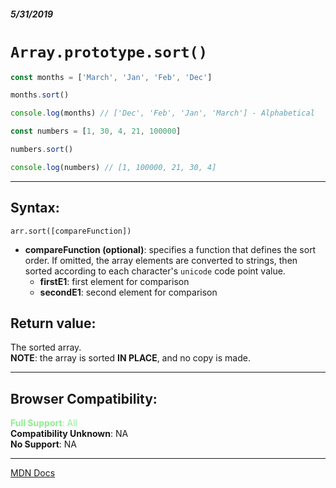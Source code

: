 ##### 5/31/2019
# `Array.prototype.sort()`

```js
const months = ['March', 'Jan', 'Feb', 'Dec']

months.sort()

console.log(months) // ['Dec', 'Feb', 'Jan', 'March'] - Alphabetical

const numbers = [1, 30, 4, 21, 100000]

numbers.sort()

console.log(numbers) // [1, 100000, 21, 30, 4]
```

---

## Syntax:
`arr.sort([compareFunction])`

* **compareFunction (optional)**: specifies a function that defines the sort order.  If omitted, the array elements are converted to strings, then sorted according to each character's `unicode` code point value.
  * **firstE1**: first element for comparison
  * **secondE1**: second element for comparison 

## Return value:
The sorted array.  
**NOTE**: the array is sorted **IN PLACE**, and no copy is made.

---

## Browser Compatibility:
<span style="color: lightgreen">**Full Support**: All</span>  
**Compatibility Unknown**: NA  
**No Support**: NA

---

[MDN Docs](https://developer.mozilla.org/en-US/docs/Web/JavaScript/Reference/Global_Objects/Array/sort)